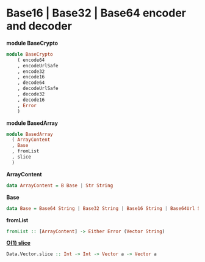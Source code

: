 # Base16 | Base32 | Base64 encoder and decoder

**module BaseCrypto**
```haskell
module BaseCrypto
    ( encode64
    , encodeUrlSafe
    , encode32
    , encode16
    , decode64
    , decodeUrlSafe
    , decode32
    , decode16
    , Error
    )
```
**module BasedArray**

```haskell
module BasedArray
  ( ArrayContent
  , Base
  , fromList
  , slice
  )
```

**ArrayContent**
```haskell
data ArrayContent = B Base | Str String
```

**Base**
```haskell
data Base = Base64 String | Base32 String | Base16 String | Base64Url String
```

**fromList**
```haskell
fromList :: [ArrayContent] -> Either Error (Vector String)
```

**[O(1) slice](https://hackage.haskell.org/package/vector-0.12.1.2/docs/Data-Vector.html#v:slice)**
```haskell
Data.Vector.slice :: Int -> Int -> Vector a -> Vector a
```